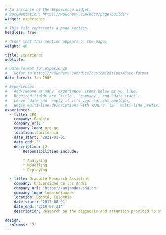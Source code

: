 ```yaml
---
# An instance of the Experience widget.
# Documentation: https://wowchemy.com/docs/page-builder/
widget: experience

# This file represents a page section.
headless: true

# Order that this section appears on the page.
weight: 40

title: Experience
subtitle:

# Date format for experience
#   Refer to https://wowchemy.com/docs/customization/#date-format
date_format: Jan 2006

# Experiences.
#   Add/remove as many `experience` items below as you like.
#   Required fields are `title`, `company`, and `date_start`.
#   Leave `date_end` empty if it's your current employer.
#   Begin multi-line descriptions with YAML's `|2-` multi-line prefix.
experience:
  - title: CEO
    company: GenCoin
    company_url: ''
    company_logo: org-gc
    location: California
    date_start: '2021-01-01'
    date_end: ''
    description: |2-
        Responsibilities include:
        
        * Analysing
        * Modelling
        * Deploying
        
  - title: Graduate Research Assistant
    company: Universidad de los Andes
    company_url: 'https://uniandes.edu.co'
    company_logo: logo-uniandes
    location: Bogotá, Colombia
    date_start: '2017-08-01'
    date_end: '2019-07-31'
    description: Research on the diagnosis and attention provided to strokes in Colombia, sponsored by a Colciencias’ grant. Worked on data handling and web development. Under the supervision of Professor Antonio Salazar.

design:
  columns: '2'
---
```

